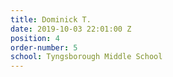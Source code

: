 ```yaml
---
title: Dominick T.
date: 2019-10-03 22:01:00 Z
position: 4
order-number: 5
school: Tyngsborough Middle School
---
```


